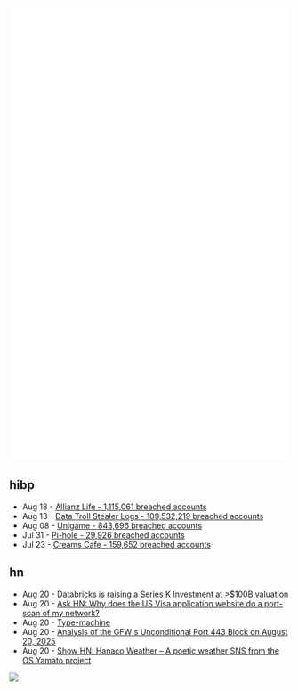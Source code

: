 ![Metrics](https://raw.githubusercontent.com/phixion/phixion/master/metrics.svg)

## hibp

<!--
for https://github.com/phixion/phixion/blob/main/.github/workflows/feeds.yml
-->
<!--START_SECTION:haveibeenpwnd-->
- Aug 18 - [Allianz Life - 1,115,061 breached accounts](https://haveibeenpwned.com/Breach/AllianzLife)
- Aug 13 - [Data Troll Stealer Logs - 109,532,219 breached accounts](https://haveibeenpwned.com/Breach/DataTrollStealerLogs)
- Aug 08 - [Unigame - 843,696 breached accounts](https://haveibeenpwned.com/Breach/Unigame)
- Jul 31 - [Pi-hole - 29,926 breached accounts](https://haveibeenpwned.com/Breach/ThePi-Hole)
- Jul 23 - [Creams Cafe - 159,652 breached accounts](https://haveibeenpwned.com/Breach/CreamsCafe)
<!--END_SECTION:haveibeenpwnd-->

## hn

<!--
for https://github.com/phixion/phixion/blob/main/.github/workflows/feeds.yml
-->
<!--START_SECTION:hn-->
- Aug 20 - [Databricks is raising a Series K Investment at >$100B valuation](https://www.databricks.com/company/newsroom/press-releases/databricks-raising-series-k-investment-100-billion-valuation)
- Aug 20 - [Ask HN: Why does the US Visa application website do a port-scan of my network?](https://news.ycombinator.com/item?id=44959073)
- Aug 20 - [Type-machine](https://arthi-chaud.github.io/posts/type-machine/)
- Aug 20 - [Analysis of the GFW's Unconditional Port 443 Block on August 20, 2025](https://gfw.report/blog/gfw_unconditional_rst_20250820/en/)
- Aug 20 - [Show HN: Hanaco Weather – A poetic weather SNS from the OS Yamato project](https://github.com/osyamato/os-yamato)
<!--END_SECTION:hn-->

<!--
for https://yhype.me
-->
![](https://hit.yhype.me/github/profile?user_id=13013670)
